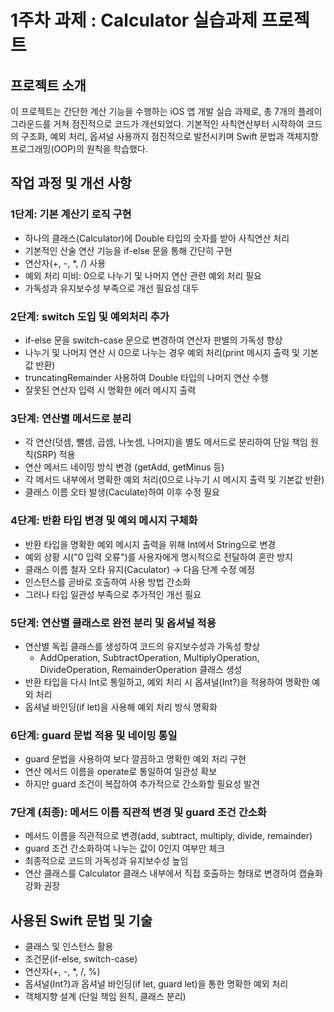# 1주차 과제 : Calculator 실습과제 프로젝트

## 프로젝트 소개

이 프로젝트는 간단한 계산 기능을 수행하는 iOS 앱 개발 실습 과제로, 총 7개의 플레이그라운드를 거쳐 점진적으로 코드가 개선되었다. 기본적인 사칙연산부터 시작하여 코드의 구조화, 예외 처리, 옵셔널 사용까지 점진적으로 발전시키며 Swift 문법과 객체지향 프로그래밍(OOP)의 원칙을 학습했다.

## 작업 과정 및 개선 사항

### 1단계: 기본 계산기 로직 구현

- 하나의 클래스(Calculator)에 Double 타입의 숫자를 받아 사칙연산 처리
- 기본적인 산술 연산 기능을 if-else 문을 통해 간단히 구현
- 연산자(+, -, *, /) 사용
- 예외 처리 미비: 0으로 나누기 및 나머지 연산 관련 예외 처리 필요
- 가독성과 유지보수성 부족으로 개선 필요성 대두

### 2단계: switch 도입 및 예외처리 추가

- if-else 문을 switch-case 문으로 변경하여 연산자 판별의 가독성 향상
- 나누기 및 나머지 연산 시 0으로 나누는 경우 예외 처리(print 메시지 출력 및 기본값 반환)
- truncatingRemainder 사용하여 Double 타입의 나머지 연산 수행
- 잘못된 연산자 입력 시 명확한 에러 메시지 출력

### 3단계: 연산별 메서드로 분리

- 각 연산(덧셈, 뺄셈, 곱셈, 나눗셈, 나머지)을 별도 메서드로 분리하여 단일 책임 원칙(SRP) 적용
- 연산 메서드 네이밍 방식 변경 (getAdd, getMinus 등)
- 각 메서드 내부에서 명확한 예외 처리(0으로 나누기 시 메시지 출력 및 기본값 반환)
- 클래스 이름 오타 발생(Caculate)하여 이후 수정 필요

### 4단계: 반환 타입 변경 및 예외 메시지 구체화

- 반환 타입을 명확한 예외 메시지 출력을 위해 Int에서 String으로 변경
- 예외 상황 시("0 입력 오류")를 사용자에게 명시적으로 전달하여 혼란 방지
- 클래스 이름 철자 오타 유지(Caculator) → 다음 단계 수정 예정
- 인스턴스를 곧바로 호출하여 사용 방법 간소화
- 그러나 타입 일관성 부족으로 추가적인 개선 필요

### 5단계: 연산별 클래스로 완전 분리 및 옵셔널 적용

- 연산별 독립 클래스를 생성하여 코드의 유지보수성과 가독성 향상
  - AddOperation, SubtractOperation, MultiplyOperation, DivideOperation, RemainderOperation 클래스 생성
- 반환 타입을 다시 Int로 통일하고, 예외 처리 시 옵셔널(Int?)을 적용하여 명확한 예외 처리
- 옵셔널 바인딩(if let)을 사용해 예외 처리 방식 명확화

### 6단계: guard 문법 적용 및 네이밍 통일

- guard 문법을 사용하여 보다 깔끔하고 명확한 예외 처리 구현
- 연산 메서드 이름을 operate로 통일하여 일관성 확보
- 하지만 guard 조건이 복잡하여 추가적으로 간소화할 필요성 발견

### 7단계 (최종): 메서드 이름 직관적 변경 및 guard 조건 간소화

- 메서드 이름을 직관적으로 변경(add, subtract, multiply, divide, remainder)
- guard 조건 간소화하여 나누는 값이 0인지 여부만 체크
- 최종적으로 코드의 가독성과 유지보수성 높임
- 연산 클래스를 Calculator 클래스 내부에서 직접 호출하는 형태로 변경하여 캡슐화 강화 권장

## 사용된 Swift 문법 및 기술

- 클래스 및 인스턴스 활용
- 조건문(if-else, switch-case)
- 연산자(+, -, *, /, %)
- 옵셔널(Int?)과 옵셔널 바인딩(if let, guard let)을 통한 명확한 예외 처리
- 객체지향 설계 (단일 책임 원칙, 클래스 분리)



